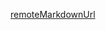 [remoteMarkdownUrl](https://raw.githubusercontent.com/threefoldfoundation/info_foundation/development/src/token/token_what.md)
